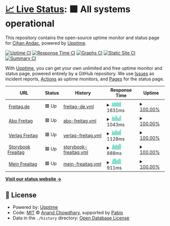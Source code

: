 # [📈 Live Status](https://cihanandac.github.io/freitagde-upptime): <!--live status--> **🟩 All systems operational**

This repository contains the open-source uptime monitor and status page for [Cihan Andac](https://cihanandac.github.io/freitagde-upptime), powered by [Upptime](https://github.com/upptime/upptime).

[![Uptime CI](https://github.com/cihanandac/freitagde-upptime/workflows/Uptime%20CI/badge.svg)](https://github.com/cihanandac/freitagde-upptime/actions?query=workflow%3A%22Uptime+CI%22)
[![Response Time CI](https://github.com/cihanandac/freitagde-upptime/workflows/Response%20Time%20CI/badge.svg)](https://github.com/cihanandac/freitagde-upptime/actions?query=workflow%3A%22Response+Time+CI%22)
[![Graphs CI](https://github.com/cihanandac/freitagde-upptime/workflows/Graphs%20CI/badge.svg)](https://github.com/cihanandac/freitagde-upptime/actions?query=workflow%3A%22Graphs+CI%22)
[![Static Site CI](https://github.com/cihanandac/freitagde-upptime/workflows/Static%20Site%20CI/badge.svg)](https://github.com/cihanandac/freitagde-upptime/actions?query=workflow%3A%22Static+Site+CI%22)
[![Summary CI](https://github.com/cihanandac/freitagde-upptime/workflows/Summary%20CI/badge.svg)](https://github.com/cihanandac/freitagde-upptime/actions?query=workflow%3A%22Summary+CI%22)

With [Upptime](https://upptime.js.org), you can get your own unlimited and free uptime monitor and status page, powered entirely by a GitHub repository. We use [Issues](https://github.com/cihanandac/freitagde-upptime/issues) as incident reports, [Actions](https://github.com/cihanandac/freitagde-upptime/actions) as uptime monitors, and [Pages](https://cihanandac.github.io/freitagde-upptime) for the status page.

<!--start: status pages-->
<!-- This summary is generated by Upptime (https://github.com/upptime/upptime) -->
<!-- Do not edit this manually, your changes will be overwritten -->
<!-- prettier-ignore -->
| URL | Status | History | Response Time | Uptime |
| --- | ------ | ------- | ------------- | ------ |
| <img alt="" src="https://icons.duckduckgo.com/ip3/www.freitag.de.ico" height="13"> [Freitag.de](https://www.freitag.de) | 🟩 Up | [freitag-de.yml](https://github.com/cihanandac/freitagde-upptime/commits/HEAD/history/freitag-de.yml) | <details><summary><img alt="Response time graph" src="./graphs/freitag-de/response-time-week.png" height="20"> 1631ms</summary><br><a href="https://cihanandac.github.io/freitagde-upptime/history/freitag-de"><img alt="Response time 1631" src="https://img.shields.io/endpoint?url=https%3A%2F%2Fraw.githubusercontent.com%2Fcihanandac%2Ffreitagde-upptime%2FHEAD%2Fapi%2Ffreitag-de%2Fresponse-time.json"></a><br><a href="https://cihanandac.github.io/freitagde-upptime/history/freitag-de"><img alt="24-hour response time 1933" src="https://img.shields.io/endpoint?url=https%3A%2F%2Fraw.githubusercontent.com%2Fcihanandac%2Ffreitagde-upptime%2FHEAD%2Fapi%2Ffreitag-de%2Fresponse-time-day.json"></a><br><a href="https://cihanandac.github.io/freitagde-upptime/history/freitag-de"><img alt="7-day response time 1631" src="https://img.shields.io/endpoint?url=https%3A%2F%2Fraw.githubusercontent.com%2Fcihanandac%2Ffreitagde-upptime%2FHEAD%2Fapi%2Ffreitag-de%2Fresponse-time-week.json"></a><br><a href="https://cihanandac.github.io/freitagde-upptime/history/freitag-de"><img alt="30-day response time 1631" src="https://img.shields.io/endpoint?url=https%3A%2F%2Fraw.githubusercontent.com%2Fcihanandac%2Ffreitagde-upptime%2FHEAD%2Fapi%2Ffreitag-de%2Fresponse-time-month.json"></a><br><a href="https://cihanandac.github.io/freitagde-upptime/history/freitag-de"><img alt="1-year response time 1631" src="https://img.shields.io/endpoint?url=https%3A%2F%2Fraw.githubusercontent.com%2Fcihanandac%2Ffreitagde-upptime%2FHEAD%2Fapi%2Ffreitag-de%2Fresponse-time-year.json"></a></details> | <details><summary><a href="https://cihanandac.github.io/freitagde-upptime/history/freitag-de">100.00%</a></summary><a href="https://cihanandac.github.io/freitagde-upptime/history/freitag-de"><img alt="All-time uptime 100.00%" src="https://img.shields.io/endpoint?url=https%3A%2F%2Fraw.githubusercontent.com%2Fcihanandac%2Ffreitagde-upptime%2FHEAD%2Fapi%2Ffreitag-de%2Fuptime.json"></a><br><a href="https://cihanandac.github.io/freitagde-upptime/history/freitag-de"><img alt="24-hour uptime 100.00%" src="https://img.shields.io/endpoint?url=https%3A%2F%2Fraw.githubusercontent.com%2Fcihanandac%2Ffreitagde-upptime%2FHEAD%2Fapi%2Ffreitag-de%2Fuptime-day.json"></a><br><a href="https://cihanandac.github.io/freitagde-upptime/history/freitag-de"><img alt="7-day uptime 100.00%" src="https://img.shields.io/endpoint?url=https%3A%2F%2Fraw.githubusercontent.com%2Fcihanandac%2Ffreitagde-upptime%2FHEAD%2Fapi%2Ffreitag-de%2Fuptime-week.json"></a><br><a href="https://cihanandac.github.io/freitagde-upptime/history/freitag-de"><img alt="30-day uptime 100.00%" src="https://img.shields.io/endpoint?url=https%3A%2F%2Fraw.githubusercontent.com%2Fcihanandac%2Ffreitagde-upptime%2FHEAD%2Fapi%2Ffreitag-de%2Fuptime-month.json"></a><br><a href="https://cihanandac.github.io/freitagde-upptime/history/freitag-de"><img alt="1-year uptime 100.00%" src="https://img.shields.io/endpoint?url=https%3A%2F%2Fraw.githubusercontent.com%2Fcihanandac%2Ffreitagde-upptime%2FHEAD%2Fapi%2Ffreitag-de%2Fuptime-year.json"></a></details>
| <img alt="" src="https://icons.duckduckgo.com/ip3/abo.freitag.de.ico" height="13"> [Abo Freitag](https://abo.freitag.de/) | 🟩 Up | [abo-freitag.yml](https://github.com/cihanandac/freitagde-upptime/commits/HEAD/history/abo-freitag.yml) | <details><summary><img alt="Response time graph" src="./graphs/abo-freitag/response-time-week.png" height="20"> 1043ms</summary><br><a href="https://cihanandac.github.io/freitagde-upptime/history/abo-freitag"><img alt="Response time 1043" src="https://img.shields.io/endpoint?url=https%3A%2F%2Fraw.githubusercontent.com%2Fcihanandac%2Ffreitagde-upptime%2FHEAD%2Fapi%2Fabo-freitag%2Fresponse-time.json"></a><br><a href="https://cihanandac.github.io/freitagde-upptime/history/abo-freitag"><img alt="24-hour response time 1393" src="https://img.shields.io/endpoint?url=https%3A%2F%2Fraw.githubusercontent.com%2Fcihanandac%2Ffreitagde-upptime%2FHEAD%2Fapi%2Fabo-freitag%2Fresponse-time-day.json"></a><br><a href="https://cihanandac.github.io/freitagde-upptime/history/abo-freitag"><img alt="7-day response time 1043" src="https://img.shields.io/endpoint?url=https%3A%2F%2Fraw.githubusercontent.com%2Fcihanandac%2Ffreitagde-upptime%2FHEAD%2Fapi%2Fabo-freitag%2Fresponse-time-week.json"></a><br><a href="https://cihanandac.github.io/freitagde-upptime/history/abo-freitag"><img alt="30-day response time 1043" src="https://img.shields.io/endpoint?url=https%3A%2F%2Fraw.githubusercontent.com%2Fcihanandac%2Ffreitagde-upptime%2FHEAD%2Fapi%2Fabo-freitag%2Fresponse-time-month.json"></a><br><a href="https://cihanandac.github.io/freitagde-upptime/history/abo-freitag"><img alt="1-year response time 1043" src="https://img.shields.io/endpoint?url=https%3A%2F%2Fraw.githubusercontent.com%2Fcihanandac%2Ffreitagde-upptime%2FHEAD%2Fapi%2Fabo-freitag%2Fresponse-time-year.json"></a></details> | <details><summary><a href="https://cihanandac.github.io/freitagde-upptime/history/abo-freitag">100.00%</a></summary><a href="https://cihanandac.github.io/freitagde-upptime/history/abo-freitag"><img alt="All-time uptime 100.00%" src="https://img.shields.io/endpoint?url=https%3A%2F%2Fraw.githubusercontent.com%2Fcihanandac%2Ffreitagde-upptime%2FHEAD%2Fapi%2Fabo-freitag%2Fuptime.json"></a><br><a href="https://cihanandac.github.io/freitagde-upptime/history/abo-freitag"><img alt="24-hour uptime 100.00%" src="https://img.shields.io/endpoint?url=https%3A%2F%2Fraw.githubusercontent.com%2Fcihanandac%2Ffreitagde-upptime%2FHEAD%2Fapi%2Fabo-freitag%2Fuptime-day.json"></a><br><a href="https://cihanandac.github.io/freitagde-upptime/history/abo-freitag"><img alt="7-day uptime 100.00%" src="https://img.shields.io/endpoint?url=https%3A%2F%2Fraw.githubusercontent.com%2Fcihanandac%2Ffreitagde-upptime%2FHEAD%2Fapi%2Fabo-freitag%2Fuptime-week.json"></a><br><a href="https://cihanandac.github.io/freitagde-upptime/history/abo-freitag"><img alt="30-day uptime 100.00%" src="https://img.shields.io/endpoint?url=https%3A%2F%2Fraw.githubusercontent.com%2Fcihanandac%2Ffreitagde-upptime%2FHEAD%2Fapi%2Fabo-freitag%2Fuptime-month.json"></a><br><a href="https://cihanandac.github.io/freitagde-upptime/history/abo-freitag"><img alt="1-year uptime 100.00%" src="https://img.shields.io/endpoint?url=https%3A%2F%2Fraw.githubusercontent.com%2Fcihanandac%2Ffreitagde-upptime%2FHEAD%2Fapi%2Fabo-freitag%2Fuptime-year.json"></a></details>
| <img alt="" src="https://icons.duckduckgo.com/ip3/verlag.freitag.de.ico" height="13"> [Verlag Freitag](https://verlag.freitag.de/) | 🟩 Up | [verlag-freitag.yml](https://github.com/cihanandac/freitagde-upptime/commits/HEAD/history/verlag-freitag.yml) | <details><summary><img alt="Response time graph" src="./graphs/verlag-freitag/response-time-week.png" height="20"> 1128ms</summary><br><a href="https://cihanandac.github.io/freitagde-upptime/history/verlag-freitag"><img alt="Response time 1128" src="https://img.shields.io/endpoint?url=https%3A%2F%2Fraw.githubusercontent.com%2Fcihanandac%2Ffreitagde-upptime%2FHEAD%2Fapi%2Fverlag-freitag%2Fresponse-time.json"></a><br><a href="https://cihanandac.github.io/freitagde-upptime/history/verlag-freitag"><img alt="24-hour response time 1557" src="https://img.shields.io/endpoint?url=https%3A%2F%2Fraw.githubusercontent.com%2Fcihanandac%2Ffreitagde-upptime%2FHEAD%2Fapi%2Fverlag-freitag%2Fresponse-time-day.json"></a><br><a href="https://cihanandac.github.io/freitagde-upptime/history/verlag-freitag"><img alt="7-day response time 1128" src="https://img.shields.io/endpoint?url=https%3A%2F%2Fraw.githubusercontent.com%2Fcihanandac%2Ffreitagde-upptime%2FHEAD%2Fapi%2Fverlag-freitag%2Fresponse-time-week.json"></a><br><a href="https://cihanandac.github.io/freitagde-upptime/history/verlag-freitag"><img alt="30-day response time 1128" src="https://img.shields.io/endpoint?url=https%3A%2F%2Fraw.githubusercontent.com%2Fcihanandac%2Ffreitagde-upptime%2FHEAD%2Fapi%2Fverlag-freitag%2Fresponse-time-month.json"></a><br><a href="https://cihanandac.github.io/freitagde-upptime/history/verlag-freitag"><img alt="1-year response time 1128" src="https://img.shields.io/endpoint?url=https%3A%2F%2Fraw.githubusercontent.com%2Fcihanandac%2Ffreitagde-upptime%2FHEAD%2Fapi%2Fverlag-freitag%2Fresponse-time-year.json"></a></details> | <details><summary><a href="https://cihanandac.github.io/freitagde-upptime/history/verlag-freitag">100.00%</a></summary><a href="https://cihanandac.github.io/freitagde-upptime/history/verlag-freitag"><img alt="All-time uptime 100.00%" src="https://img.shields.io/endpoint?url=https%3A%2F%2Fraw.githubusercontent.com%2Fcihanandac%2Ffreitagde-upptime%2FHEAD%2Fapi%2Fverlag-freitag%2Fuptime.json"></a><br><a href="https://cihanandac.github.io/freitagde-upptime/history/verlag-freitag"><img alt="24-hour uptime 100.00%" src="https://img.shields.io/endpoint?url=https%3A%2F%2Fraw.githubusercontent.com%2Fcihanandac%2Ffreitagde-upptime%2FHEAD%2Fapi%2Fverlag-freitag%2Fuptime-day.json"></a><br><a href="https://cihanandac.github.io/freitagde-upptime/history/verlag-freitag"><img alt="7-day uptime 100.00%" src="https://img.shields.io/endpoint?url=https%3A%2F%2Fraw.githubusercontent.com%2Fcihanandac%2Ffreitagde-upptime%2FHEAD%2Fapi%2Fverlag-freitag%2Fuptime-week.json"></a><br><a href="https://cihanandac.github.io/freitagde-upptime/history/verlag-freitag"><img alt="30-day uptime 100.00%" src="https://img.shields.io/endpoint?url=https%3A%2F%2Fraw.githubusercontent.com%2Fcihanandac%2Ffreitagde-upptime%2FHEAD%2Fapi%2Fverlag-freitag%2Fuptime-month.json"></a><br><a href="https://cihanandac.github.io/freitagde-upptime/history/verlag-freitag"><img alt="1-year uptime 100.00%" src="https://img.shields.io/endpoint?url=https%3A%2F%2Fraw.githubusercontent.com%2Fcihanandac%2Ffreitagde-upptime%2FHEAD%2Fapi%2Fverlag-freitag%2Fuptime-year.json"></a></details>
| <img alt="" src="https://icons.duckduckgo.com/ip3/storybook.freitag-verlag.de.ico" height="13"> [Storybook Freaitag](https://storybook.freitag-verlag.de/) | 🟩 Up | [storybook-freaitag.yml](https://github.com/cihanandac/freitagde-upptime/commits/HEAD/history/storybook-freaitag.yml) | <details><summary><img alt="Response time graph" src="./graphs/storybook-freaitag/response-time-week.png" height="20"> 888ms</summary><br><a href="https://cihanandac.github.io/freitagde-upptime/history/storybook-freaitag"><img alt="Response time 888" src="https://img.shields.io/endpoint?url=https%3A%2F%2Fraw.githubusercontent.com%2Fcihanandac%2Ffreitagde-upptime%2FHEAD%2Fapi%2Fstorybook-freaitag%2Fresponse-time.json"></a><br><a href="https://cihanandac.github.io/freitagde-upptime/history/storybook-freaitag"><img alt="24-hour response time 921" src="https://img.shields.io/endpoint?url=https%3A%2F%2Fraw.githubusercontent.com%2Fcihanandac%2Ffreitagde-upptime%2FHEAD%2Fapi%2Fstorybook-freaitag%2Fresponse-time-day.json"></a><br><a href="https://cihanandac.github.io/freitagde-upptime/history/storybook-freaitag"><img alt="7-day response time 888" src="https://img.shields.io/endpoint?url=https%3A%2F%2Fraw.githubusercontent.com%2Fcihanandac%2Ffreitagde-upptime%2FHEAD%2Fapi%2Fstorybook-freaitag%2Fresponse-time-week.json"></a><br><a href="https://cihanandac.github.io/freitagde-upptime/history/storybook-freaitag"><img alt="30-day response time 888" src="https://img.shields.io/endpoint?url=https%3A%2F%2Fraw.githubusercontent.com%2Fcihanandac%2Ffreitagde-upptime%2FHEAD%2Fapi%2Fstorybook-freaitag%2Fresponse-time-month.json"></a><br><a href="https://cihanandac.github.io/freitagde-upptime/history/storybook-freaitag"><img alt="1-year response time 888" src="https://img.shields.io/endpoint?url=https%3A%2F%2Fraw.githubusercontent.com%2Fcihanandac%2Ffreitagde-upptime%2FHEAD%2Fapi%2Fstorybook-freaitag%2Fresponse-time-year.json"></a></details> | <details><summary><a href="https://cihanandac.github.io/freitagde-upptime/history/storybook-freaitag">100.00%</a></summary><a href="https://cihanandac.github.io/freitagde-upptime/history/storybook-freaitag"><img alt="All-time uptime 100.00%" src="https://img.shields.io/endpoint?url=https%3A%2F%2Fraw.githubusercontent.com%2Fcihanandac%2Ffreitagde-upptime%2FHEAD%2Fapi%2Fstorybook-freaitag%2Fuptime.json"></a><br><a href="https://cihanandac.github.io/freitagde-upptime/history/storybook-freaitag"><img alt="24-hour uptime 100.00%" src="https://img.shields.io/endpoint?url=https%3A%2F%2Fraw.githubusercontent.com%2Fcihanandac%2Ffreitagde-upptime%2FHEAD%2Fapi%2Fstorybook-freaitag%2Fuptime-day.json"></a><br><a href="https://cihanandac.github.io/freitagde-upptime/history/storybook-freaitag"><img alt="7-day uptime 100.00%" src="https://img.shields.io/endpoint?url=https%3A%2F%2Fraw.githubusercontent.com%2Fcihanandac%2Ffreitagde-upptime%2FHEAD%2Fapi%2Fstorybook-freaitag%2Fuptime-week.json"></a><br><a href="https://cihanandac.github.io/freitagde-upptime/history/storybook-freaitag"><img alt="30-day uptime 100.00%" src="https://img.shields.io/endpoint?url=https%3A%2F%2Fraw.githubusercontent.com%2Fcihanandac%2Ffreitagde-upptime%2FHEAD%2Fapi%2Fstorybook-freaitag%2Fuptime-month.json"></a><br><a href="https://cihanandac.github.io/freitagde-upptime/history/storybook-freaitag"><img alt="1-year uptime 100.00%" src="https://img.shields.io/endpoint?url=https%3A%2F%2Fraw.githubusercontent.com%2Fcihanandac%2Ffreitagde-upptime%2FHEAD%2Fapi%2Fstorybook-freaitag%2Fuptime-year.json"></a></details>
| <img alt="" src="https://icons.duckduckgo.com/ip3/mein.freitag.de.ico" height="13"> [Mein Freaitag](https://mein.freitag.de/) | 🟩 Up | [mein-freaitag.yml](https://github.com/cihanandac/freitagde-upptime/commits/HEAD/history/mein-freaitag.yml) | <details><summary><img alt="Response time graph" src="./graphs/mein-freaitag/response-time-week.png" height="20"> 911ms</summary><br><a href="https://cihanandac.github.io/freitagde-upptime/history/mein-freaitag"><img alt="Response time 911" src="https://img.shields.io/endpoint?url=https%3A%2F%2Fraw.githubusercontent.com%2Fcihanandac%2Ffreitagde-upptime%2FHEAD%2Fapi%2Fmein-freaitag%2Fresponse-time.json"></a><br><a href="https://cihanandac.github.io/freitagde-upptime/history/mein-freaitag"><img alt="24-hour response time 864" src="https://img.shields.io/endpoint?url=https%3A%2F%2Fraw.githubusercontent.com%2Fcihanandac%2Ffreitagde-upptime%2FHEAD%2Fapi%2Fmein-freaitag%2Fresponse-time-day.json"></a><br><a href="https://cihanandac.github.io/freitagde-upptime/history/mein-freaitag"><img alt="7-day response time 911" src="https://img.shields.io/endpoint?url=https%3A%2F%2Fraw.githubusercontent.com%2Fcihanandac%2Ffreitagde-upptime%2FHEAD%2Fapi%2Fmein-freaitag%2Fresponse-time-week.json"></a><br><a href="https://cihanandac.github.io/freitagde-upptime/history/mein-freaitag"><img alt="30-day response time 911" src="https://img.shields.io/endpoint?url=https%3A%2F%2Fraw.githubusercontent.com%2Fcihanandac%2Ffreitagde-upptime%2FHEAD%2Fapi%2Fmein-freaitag%2Fresponse-time-month.json"></a><br><a href="https://cihanandac.github.io/freitagde-upptime/history/mein-freaitag"><img alt="1-year response time 911" src="https://img.shields.io/endpoint?url=https%3A%2F%2Fraw.githubusercontent.com%2Fcihanandac%2Ffreitagde-upptime%2FHEAD%2Fapi%2Fmein-freaitag%2Fresponse-time-year.json"></a></details> | <details><summary><a href="https://cihanandac.github.io/freitagde-upptime/history/mein-freaitag">100.00%</a></summary><a href="https://cihanandac.github.io/freitagde-upptime/history/mein-freaitag"><img alt="All-time uptime 100.00%" src="https://img.shields.io/endpoint?url=https%3A%2F%2Fraw.githubusercontent.com%2Fcihanandac%2Ffreitagde-upptime%2FHEAD%2Fapi%2Fmein-freaitag%2Fuptime.json"></a><br><a href="https://cihanandac.github.io/freitagde-upptime/history/mein-freaitag"><img alt="24-hour uptime 100.00%" src="https://img.shields.io/endpoint?url=https%3A%2F%2Fraw.githubusercontent.com%2Fcihanandac%2Ffreitagde-upptime%2FHEAD%2Fapi%2Fmein-freaitag%2Fuptime-day.json"></a><br><a href="https://cihanandac.github.io/freitagde-upptime/history/mein-freaitag"><img alt="7-day uptime 100.00%" src="https://img.shields.io/endpoint?url=https%3A%2F%2Fraw.githubusercontent.com%2Fcihanandac%2Ffreitagde-upptime%2FHEAD%2Fapi%2Fmein-freaitag%2Fuptime-week.json"></a><br><a href="https://cihanandac.github.io/freitagde-upptime/history/mein-freaitag"><img alt="30-day uptime 100.00%" src="https://img.shields.io/endpoint?url=https%3A%2F%2Fraw.githubusercontent.com%2Fcihanandac%2Ffreitagde-upptime%2FHEAD%2Fapi%2Fmein-freaitag%2Fuptime-month.json"></a><br><a href="https://cihanandac.github.io/freitagde-upptime/history/mein-freaitag"><img alt="1-year uptime 100.00%" src="https://img.shields.io/endpoint?url=https%3A%2F%2Fraw.githubusercontent.com%2Fcihanandac%2Ffreitagde-upptime%2FHEAD%2Fapi%2Fmein-freaitag%2Fuptime-year.json"></a></details>

<!--end: status pages-->

[**Visit our status website →**](https://cihanandac.github.io/freitagde-upptime)

## 📄 License

- Powered by: [Upptime](https://github.com/upptime/upptime)
- Code: [MIT](./LICENSE) © [Anand Chowdhary](https://anandchowdhary.com), supported by [Pabio](https://pabio.com)
- Data in the `./history` directory: [Open Database License](https://opendatacommons.org/licenses/odbl/1-0/)
